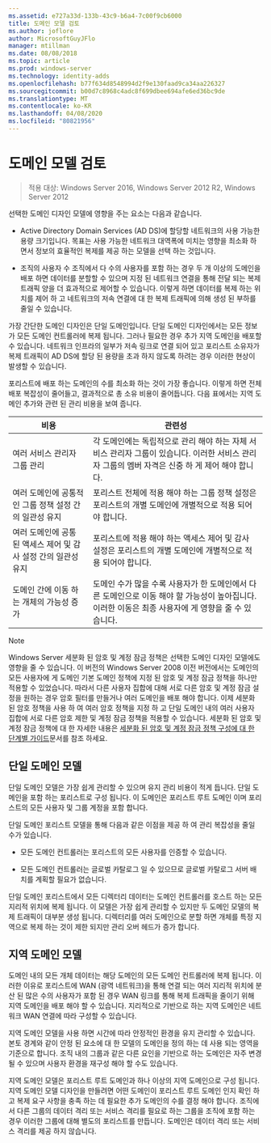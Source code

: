```yaml
---
ms.assetid: e727a33d-133b-43c9-b6a4-7c00f9cb6000
title: 도메인 모델 검토
ms.author: joflore
author: MicrosoftGuyJFlo
manager: mtillman
ms.date: 08/08/2018
ms.topic: article
ms.prod: windows-server
ms.technology: identity-adds
ms.openlocfilehash: b77f634d8548994d2f9e130faad9ca34aa226327
ms.sourcegitcommit: b00d7c8968c4adc8f699dbee694afe6ed36bc9de
ms.translationtype: MT
ms.contentlocale: ko-KR
ms.lasthandoff: 04/08/2020
ms.locfileid: "80821956"
---
```

# <a name="reviewing-the-domain-models"></a>도메인 모델 검토

>적용 대상: Windows Server 2016, Windows Server 2012 R2, Windows Server 2012

선택한 도메인 디자인 모델에 영향을 주는 요소는 다음과 같습니다.  
  
- Active Directory Domain Services (AD DS)에 할당할 네트워크의 사용 가능한 용량 크기입니다. 목표는 사용 가능한 네트워크 대역폭에 미치는 영향을 최소화 하면서 정보의 효율적인 복제를 제공 하는 모델을 선택 하는 것입니다.  

- 조직의 사용자 수 조직에서 다 수의 사용자를 포함 하는 경우 두 개 이상의 도메인을 배포 하면 데이터를 분할할 수 있으며 지정 된 네트워크 연결을 통해 전달 되는 복제 트래픽 양을 더 효과적으로 제어할 수 있습니다. 이렇게 하면 데이터를 복제 하는 위치를 제어 하 고 네트워크의 저속 연결에 대 한 복제 트래픽에 의해 생성 된 부하를 줄일 수 있습니다.  

가장 간단한 도메인 디자인은 단일 도메인입니다. 단일 도메인 디자인에서는 모든 정보가 모든 도메인 컨트롤러에 복제 됩니다. 그러나 필요한 경우 추가 지역 도메인을 배포할 수 있습니다. 네트워크 인프라의 일부가 저속 링크로 연결 되어 있고 포리스트 소유자가 복제 트래픽이 AD DS에 할당 된 용량을 초과 하지 않도록 하려는 경우 이러한 현상이 발생할 수 있습니다.  

포리스트에 배포 하는 도메인의 수를 최소화 하는 것이 가장 좋습니다. 이렇게 하면 전체 배포 복잡성이 줄어들고, 결과적으로 총 소유 비용이 줄어듭니다. 다음 표에서는 지역 도메인 추가와 관련 된 관리 비용을 보여 줍니다.  

|비용|관련성|  
|--------|----------------|  
|여러 서비스 관리자 그룹 관리|각 도메인에는 독립적으로 관리 해야 하는 자체 서비스 관리자 그룹이 있습니다. 이러한 서비스 관리자 그룹의 멤버 자격은 신중 하 게 제어 해야 합니다.|  
|여러 도메인에 공통적인 그룹 정책 설정 간의 일관성 유지|포리스트 전체에 적용 해야 하는 그룹 정책 설정은 포리스트의 개별 도메인에 개별적으로 적용 되어야 합니다.|  
|여러 도메인에 공통 된 액세스 제어 및 감사 설정 간의 일관성 유지|포리스트에 적용 해야 하는 액세스 제어 및 감사 설정은 포리스트의 개별 도메인에 개별적으로 적용 되어야 합니다.|  
|도메인 간에 이동 하는 개체의 가능성 증가|도메인 수가 많을 수록 사용자가 한 도메인에서 다른 도메인으로 이동 해야 할 가능성이 높아집니다. 이러한 이동은 최종 사용자에 게 영향을 줄 수 있습니다.|  

> [!NOTE]  
> Windows Server 세분화 된 암호 및 계정 잠금 정책은 선택한 도메인 디자인 모델에도 영향을 줄 수 있습니다. 이 버전의 Windows Server 2008 이전 버전에서는 도메인의 모든 사용자에 게 도메인 기본 도메인 정책에 지정 된 암호 및 계정 잠금 정책을 하나만 적용할 수 있었습니다. 따라서 다른 사용자 집합에 대해 서로 다른 암호 및 계정 잠금 설정을 원하는 경우 암호 필터를 만들거나 여러 도메인을 배포 해야 합니다. 이제 세분화 된 암호 정책을 사용 하 여 여러 암호 정책을 지정 하 고 단일 도메인 내의 여러 사용자 집합에 서로 다른 암호 제한 및 계정 잠금 정책을 적용할 수 있습니다. 세분화 된 암호 및 계정 잠금 정책에 대 한 자세한 내용은 [세분화 된 암호 및 계정 잠금 정책 구성에 대 한 단계별 가이드](https://go.microsoft.com/fwlink/?LinkID=91477)문서를 참조 하세요.  

## <a name="single-domain-model"></a>단일 도메인 모델

단일 도메인 모델은 가장 쉽게 관리할 수 있으며 유지 관리 비용이 적게 듭니다. 단일 도메인을 포함 하는 포리스트로 구성 됩니다. 이 도메인은 포리스트 루트 도메인 이며 포리스트의 모든 사용자 및 그룹 계정을 포함 합니다.  

단일 도메인 포리스트 모델을 통해 다음과 같은 이점을 제공 하 여 관리 복잡성을 줄일 수가 있습니다.  

- 모든 도메인 컨트롤러는 포리스트의 모든 사용자를 인증할 수 있습니다.  

- 모든 도메인 컨트롤러는 글로벌 카탈로그 일 수 있으므로 글로벌 카탈로그 서버 배치를 계획할 필요가 없습니다.  
  
단일 도메인 포리스트에서 모든 디렉터리 데이터는 도메인 컨트롤러를 호스트 하는 모든 지리적 위치에 복제 됩니다. 이 모델은 가장 쉽게 관리할 수 있지만 두 도메인 모델의 복제 트래픽이 대부분 생성 됩니다. 디렉터리를 여러 도메인으로 분할 하면 개체를 특정 지역으로 복제 하는 것이 제한 되지만 관리 오버 헤드가 증가 합니다.  
  
## <a name="regional-domain-model"></a>지역 도메인 모델

도메인 내의 모든 개체 데이터는 해당 도메인의 모든 도메인 컨트롤러에 복제 됩니다. 이러한 이유로 포리스트에 WAN (광역 네트워크)을 통해 연결 되는 여러 지리적 위치에 분산 된 많은 수의 사용자가 포함 된 경우 WAN 링크를 통해 복제 트래픽을 줄이기 위해 지역 도메인을 배포 해야 할 수 있습니다. 지리적으로 기반으로 하는 지역 도메인은 네트워크 WAN 연결에 따라 구성할 수 있습니다.  
  
지역 도메인 모델을 사용 하면 시간에 따라 안정적인 환경을 유지 관리할 수 있습니다. 본토 경계와 같이 안정 된 요소에 대 한 모델의 도메인을 정의 하는 데 사용 되는 영역을 기준으로 합니다. 조직 내의 그룹과 같은 다른 요인을 기반으로 하는 도메인은 자주 변경 될 수 있으며 사용자 환경을 재구성 해야 할 수도 있습니다.  
  
지역 도메인 모델은 포리스트 루트 도메인과 하나 이상의 지역 도메인으로 구성 됩니다. 지역 도메인 모델 디자인을 만들려면 어떤 도메인이 포리스트 루트 도메인 인지 확인 하 고 복제 요구 사항을 충족 하는 데 필요한 추가 도메인의 수를 결정 해야 합니다. 조직에서 다른 그룹의 데이터 격리 또는 서비스 격리를 필요로 하는 그룹을 조직에 포함 하는 경우 이러한 그룹에 대해 별도의 포리스트를 만듭니다. 도메인은 데이터 격리 또는 서비스 격리를 제공 하지 않습니다.  
